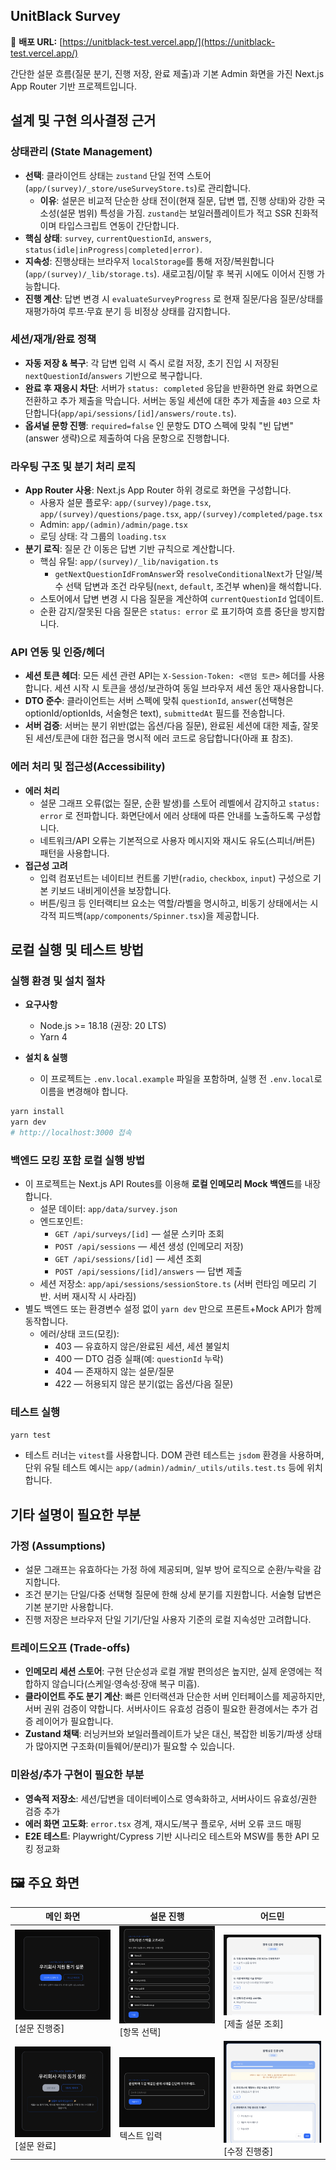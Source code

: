 ## UnitBlack Survey

🔗 **배포 URL:** [https://unitblack-test.vercel.app/](https://unitblack-test.vercel.app/)

간단한 설문 흐름(질문 분기, 진행 저장, 완료 제출)과 기본 Admin 화면을 가진 Next.js App Router 기반 프로젝트입니다.

## 설계 및 구현 의사결정 근거

### 상태관리 (State Management)

- **선택**: 클라이언트 상태는 `zustand` 단일 전역 스토어(`app/(survey)/_store/useSurveyStore.ts`)로 관리합니다.
  - **이유**: 설문은 비교적 단순한 상태 전이(현재 질문, 답변 맵, 진행 상태)와 강한 국소성(설문 범위) 특성을 가짐. `zustand`는 보일러플레이트가 적고 SSR 친화적이며 타입스크립트 연동이 간단합니다.
- **핵심 상태**: `survey`, `currentQuestionId`, `answers`, `status(idle|inProgress|completed|error)`.
- **지속성**: 진행상태는 브라우저 `localStorage`를 통해 저장/복원합니다(`app/(survey)/_lib/storage.ts`). 새로고침/이탈 후 복귀 시에도 이어서 진행 가능합니다.
- **진행 계산**: 답변 변경 시 `evaluateSurveyProgress` 로 현재 질문/다음 질문/상태를 재평가하여 루프·무효 분기 등 비정상 상태를 감지합니다.

### 세션/재개/완료 정책

- **자동 저장 & 복구**: 각 답변 입력 시 즉시 로컬 저장, 초기 진입 시 저장된 `nextQuestionId`/`answers` 기반으로 복구합니다.
- **완료 후 재응시 차단**: 서버가 `status: completed` 응답을 반환하면 완료 화면으로 전환하고 추가 제출을 막습니다. 서버는 동일 세션에 대한 추가 제출을 `403` 으로 차단합니다(`app/api/sessions/[id]/answers/route.ts`).
- **옵셔널 문항 진행**: `required=false` 인 문항도 DTO 스펙에 맞춰 "빈 답변"(answer 생략)으로 제출하여 다음 문항으로 진행합니다.

### 라우팅 구조 및 분기 처리 로직

- **App Router 사용**: Next.js App Router 하위 경로로 화면을 구성합니다.
  - 사용자 설문 플로우: `app/(survey)/page.tsx`, `app/(survey)/questions/page.tsx`, `app/(survey)/completed/page.tsx`
  - Admin: `app/(admin)/admin/page.tsx`
  - 로딩 상태: 각 그룹의 `loading.tsx`
- **분기 로직**: 질문 간 이동은 답변 기반 규칙으로 계산합니다.
  - 핵심 유틸: `app/(survey)/_lib/navigation.ts`
    - `getNextQuestionIdFromAnswer`와 `resolveConditionalNext`가 단일/복수 선택 답변과 조건 라우팅(`next`, `default`, 조건부 when)을 해석합니다.
  - 스토어에서 답변 변경 시 다음 질문을 계산하여 `currentQuestionId` 업데이트.
  - 순환 감지/잘못된 다음 질문은 `status: error` 로 표기하여 흐름 중단을 방지합니다.

### API 연동 및 인증/헤더

- **세션 토큰 헤더**: 모든 세션 관련 API는 `X-Session-Token: <랜덤 토큰>` 헤더를 사용합니다. 세션 시작 시 토큰을 생성/보관하여 동일 브라우저 세션 동안 재사용합니다.
- **DTO 준수**: 클라이언트는 서버 스펙에 맞춰 `questionId`, `answer`(선택형은 optionId/optionIds, 서술형은 text), `submittedAt` 필드를 전송합니다.
- **서버 검증**: 서버는 분기 위반(없는 옵션/다음 질문), 완료된 세션에 대한 제출, 잘못된 세션/토큰에 대한 접근을 명시적 에러 코드로 응답합니다(아래 표 참조).

### 에러 처리 및 접근성(Accessibility)

- **에러 처리**
  - 설문 그래프 오류(없는 질문, 순환 발생)를 스토어 레벨에서 감지하고 `status: error` 로 전파합니다. 화면단에서 에러 상태에 따른 안내를 노출하도록 구성합니다.
  - 네트워크/API 오류는 기본적으로 사용자 메시지와 재시도 유도(스피너/버튼) 패턴을 사용합니다.
- **접근성 고려**
  - 입력 컴포넌트는 네이티브 컨트롤 기반(`radio`, `checkbox`, `input`) 구성으로 기본 키보드 내비게이션을 보장합니다.
  - 버튼/링크 등 인터랙티브 요소는 역할/라벨을 명시하고, 비동기 상태에서는 시각적 피드백(`app/components/Spinner.tsx`)을 제공합니다.

## 로컬 실행 및 테스트 방법

### 실행 환경 및 설치 절차

- **요구사항**

  - Node.js >= 18.18 (권장: 20 LTS)
  - Yarn 4

- **설치 & 실행**
  - 이 프로젝트는 `.env.local.example` 파일을 포함하며, 실행 전 `.env.local`로 이름을 변경해야 합니다.

```bash
yarn install
yarn dev
# http://localhost:3000 접속
```

### 백엔드 모킹 포함 로컬 실행 방법

- 이 프로젝트는 Next.js API Routes를 이용해 **로컬 인메모리 Mock 백엔드**를 내장합니다.
  - 설문 데이터: `app/data/survey.json`
  - 엔드포인트:
    - `GET /api/surveys/[id]` — 설문 스키마 조회
    - `POST /api/sessions` — 세션 생성 (인메모리 저장)
    - `GET /api/sessions/[id]` — 세션 조회
    - `POST /api/sessions/[id]/answers` — 답변 제출
  - 세션 저장소: `app/api/sessions/sessionStore.ts` (서버 런타임 메모리 기반. 서버 재시작 시 사라짐)
- 별도 백엔드 또는 환경변수 설정 없이 `yarn dev` 만으로 프론트+Mock API가 함께 동작합니다.
  - 에러/상태 코드(모킹):
    - 403 — 유효하지 않은/완료된 세션, 세션 불일치
    - 400 — DTO 검증 실패(예: `questionId` 누락)
    - 404 — 존재하지 않는 설문/질문
    - 422 — 허용되지 않은 분기(없는 옵션/다음 질문)

### 테스트 실행

```bash
yarn test
```

- 테스트 러너는 `vitest`를 사용합니다. DOM 관련 테스트는 `jsdom` 환경을 사용하며, 단위 유틸 테스트 예시는 `app/(admin)/admin/_utils/utils.test.ts` 등에 위치합니다.

## 기타 설명이 필요한 부분

### 가정 (Assumptions)

- 설문 그래프는 유효하다는 가정 하에 제공되며, 일부 방어 로직으로 순환/누락을 감지합니다.
- 조건 분기는 단일/다중 선택형 질문에 한해 상세 분기를 지원합니다. 서술형 답변은 기본 분기만 사용합니다.
- 진행 저장은 브라우저 단일 기기/단일 사용자 기준의 로컬 지속성만 고려합니다.

### 트레이드오프 (Trade-offs)

- **인메모리 세션 스토어**: 구현 단순성과 로컬 개발 편의성은 높지만, 실제 운영에는 적합하지 않습니다(스케일·영속성·장애 복구 미흡).
- **클라이언트 주도 분기 계산**: 빠른 인터랙션과 단순한 서버 인터페이스를 제공하지만, 서버 권위 검증이 약합니다. 서버사이드 유효성 검증이 필요한 환경에서는 추가 검증 레이어가 필요합니다.
- **Zustand 채택**: 러닝커브와 보일러플레이트가 낮은 대신, 복잡한 비동기/파생 상태가 많아지면 구조화(미들웨어/분리)가 필요할 수 있습니다.

### 미완성/추가 구현이 필요한 부분

- **영속적 저장소**: 세션/답변을 데이터베이스로 영속화하고, 서버사이드 유효성/권한 검증 추가
- **에러 화면 고도화**: `error.tsx` 경계, 재시도/복구 플로우, 서버 오류 코드 매핑
- **E2E 테스트**: Playwright/Cypress 기반 시나리오 테스트와 MSW를 통한 API 모킹 정교화


## 🖼️ 주요 화면

| 메인 화면                               | 설문 진행                                 | 어드민                                        |
| --------------------------------------- | ----------------------------------------- | --------------------------------------------- |
| ![Main](./public/main.png)[설문 진행중] | ![Survey](./public/multi.png) [항목 선택] | ![Admin](./public/admin.png) [제출 설문 조회] |
| ![Main](./public/finish.png)[설문 완료] | ![Survey](./public/text.png) 텍스트 입력  | ![Admin](./public/edit.png) [수정 진행중]     |

